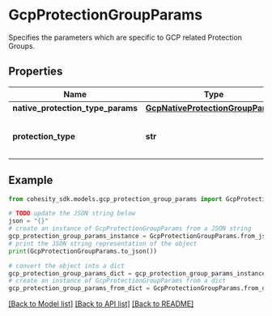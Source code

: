 # GcpProtectionGroupParams

Specifies the parameters which are specific to GCP related Protection Groups.

## Properties

Name | Type | Description | Notes
------------ | ------------- | ------------- | -------------
**native_protection_type_params** | [**GcpNativeProtectionGroupParams**](GcpNativeProtectionGroupParams.md) |  | [optional] 
**protection_type** | **str** | Specifies the GCP Protection Group type. | 

## Example

```python
from cohesity_sdk.models.gcp_protection_group_params import GcpProtectionGroupParams

# TODO update the JSON string below
json = "{}"
# create an instance of GcpProtectionGroupParams from a JSON string
gcp_protection_group_params_instance = GcpProtectionGroupParams.from_json(json)
# print the JSON string representation of the object
print(GcpProtectionGroupParams.to_json())

# convert the object into a dict
gcp_protection_group_params_dict = gcp_protection_group_params_instance.to_dict()
# create an instance of GcpProtectionGroupParams from a dict
gcp_protection_group_params_from_dict = GcpProtectionGroupParams.from_dict(gcp_protection_group_params_dict)
```
[[Back to Model list]](../README.md#documentation-for-models) [[Back to API list]](../README.md#documentation-for-api-endpoints) [[Back to README]](../README.md)



